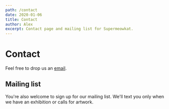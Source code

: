 ```yaml
---
path: /contact
date: 2020-01-06
title: Contact
author: Alex
excerpt: Contact page and mailing list for Supermeowkat.
---
```


# Contact

Feel free to drop us an [email](mailto:alexalexyang@gmail.com).

## Mailing list

You're also welcome to sign up for our mailing list. We'll text you only when we have an exhibition or calls for artwork.
